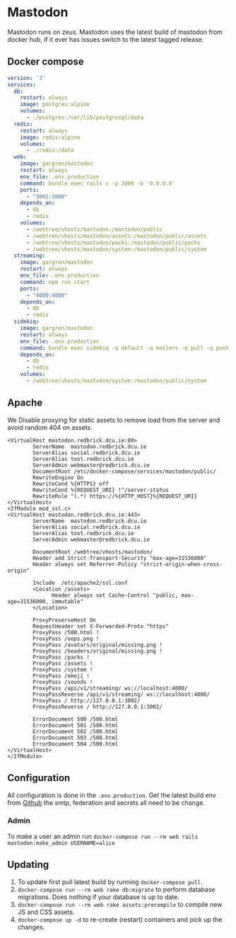 # Mastodon

Mastodon runs on zeus. Mastodon uses the latest build of mastodon from docker
hub, if it ever has issues switch to the latest tagged release.

## Docker compose
``` yaml
version: '3'
services:
  db:
    restart: always
    image: postgres:alpine
    volumes:
      - ./postgres:/var/lib/postgresql/data
  redis:
    restart: always
    image: redis:alpine
    volumes:
      - ./redis:/data
  web:
    image: gargron/mastodon
    restart: always
    env_file: .env.production
    command: bundle exec rails s -p 3000 -b '0.0.0.0'
    ports:
      - "3002:3000"
    depends_on:
      - db
      - redis
    volumes:
      - /webtree/vhosts/mastodon:/mastodon/public
      - /webtree/vhosts/mastodon/assets:/mastodon/public/assets
      - /webtree/vhosts/mastodon/packs:/mastodon/public/packs
      - /webtree/vhosts/mastodon/system:/mastodon/public/system
  streaming:
    image: gargron/mastodon
    restart: always
    env_file: .env.production
    command: npm run start
    ports:
      - "4000:4000"
    depends_on:
      - db
      - redis
  sidekiq:
    image: gargron/mastodon
    restart: always
    env_file: .env.production
    command: bundle exec sidekiq -q default -q mailers -q pull -q push
    depends_on:
      - db
      - redis
    volumes:
      - /webtree/vhosts/mastodon/system:/mastodon/public/system
```
## Apache
We Disable proxying for static assets to remove load from the server and avoid
random 404 on assets.
``` apacheconf
<VirtualHost mastodon.redbrick.dcu.ie:80>
        ServerName  mastodon.redbrick.dcu.ie
        ServerAlias social.redbrick.dcu.ie
        ServerAlias toot.redbrick.dcu.ie
        ServerAdmin webmaster@redbrick.dcu.ie
        DocumentRoot /etc/docker-compose/services/mastodon/public/
        RewriteEngine On
        RewriteCond %{HTTPS} off
        RewriteCond %{REQUEST_URI} !^/server-status
        RewriteRule ^(.*) https://%{HTTP_HOST}%{REQUEST_URI}
</VirtualHost>
<IfModule mod_ssl.c>
<VirtualHost mastodon.redbrick.dcu.ie:443>
        ServerName  mastodon.redbrick.dcu.ie
        ServerAlias social.redbrick.dcu.ie
        ServerAlias toot.redbrick.dcu.ie
        ServerAdmin webmaster@redbrick.dcu.ie

        DocumentRoot /webtree/vhosts/mastodon/
        Header add Strict-Transport-Security "max-age=31536000"
        Header always set Referrer-Policy "strict-origin-when-cross-origin"

        Include  /etc/apache2/ssl.conf
        <Location /assets>
              Header always set Cache-Control "public, max-age=31536000, immutable"
        </Location>

        ProxyPreserveHost On
        RequestHeader set X-Forwarded-Proto "https"
        ProxyPass /500.html !
        ProxyPass /oops.png !
        ProxyPass /avatars/original/missing.png !
        ProxyPass /headers/original/missing.png !
        ProxyPass /packs !
        ProxyPass /assets !
        ProxyPass /system !
        ProxyPass /emoji !
        ProxyPass /sounds !
        ProxyPass /api/v1/streaming/ ws://localhost:4000/
        ProxyPassReverse /api/v1/streaming/ ws://localhost:4000/
        ProxyPass / http://127.0.0.1:3002/
        ProxyPassReverse / http://127.0.0.1:3002/

        ErrorDocument 500 /500.html
        ErrorDocument 501 /500.html
        ErrorDocument 502 /500.html
        ErrorDocument 503 /500.html
        ErrorDocument 504 /500.html
</VirtualHost>
</IfModule>
```
## Configuration
All configuration is done in the `.env.production`. Get the latest build env
from
[Github](https://github.com/tootsuite/mastodon/blob/master/.env.production.sample)
the smtp, federation and secrets all need to be change.

### Admin

To make a user an admin run `docker-compose run --rm web rails
mastodon:make_admin USERNAME=alice`

## Updating
1. To update first pull latest build by running `docker-compose pull`.
2. `docker-compose run --rm web rake db:migrate` to perform database migrations. Does nothing if your database is up to date.
3. `docker-compose run --rm web rake assets:precompile` to compile new JS and CSS assets.
4. `docker-compose up -d` to re-create (restart) containers and pick up the changes.
